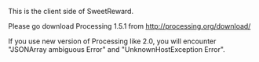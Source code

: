 This is the client side of SweetReward.

Please go download Processing 1.5.1 from http://processing.org/download/

If you use new version of Processing like 2.0, you will encounter "JSONArray ambiguous Error" and "UnknownHostException Error".
